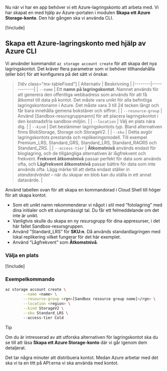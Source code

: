 Nu när vi har en app behöver vi ett Azure-lagringskonto att arbeta med. Vi har skapat en med hjälp av Azure-portalen i modulen **Skapa ett Azure Storage-konto**. Den här gången ska vi använda CLI.

<!-- Activate the sandbox -->
[!include[](../../../includes/azure-sandbox-activate.md)]

## <a name="use-the-azure-cli-to-create-an-azure-storage-account"></a>Skapa ett Azure-lagringskonto med hjälp av Azure CLI

Vi använder kommandot `az storage account create` för att skapa det nya lagringskontot. Det kräver flera parametrar som vi behöver tillhandahålla (eller bör) för att konfigurera på det sätt vi önskar.

> [!div class="mx-tableFixed"]
> | Alternativ | Beskrivning |
> |--------|-------------|
> | `--name` | Ett **namn på lagringskontot**. Namnet används för att generera den offentliga webbadress som används för att få åtkomst till data på kontot. Det måste vara unikt för alla befintliga lagringskontonamn i Azure. Det måste vara 3 till 24 tecken långt och får bara innehålla gemena bokstäver och siffror. |
> | `--resource-group` | Använd <rgn>[Sandbox-resursgruppnamn]</rgn> för att placera lagringskontot i den kostnadsfria sandbox-miljön. |
> | `--location` | Välj en plats nära dig. |
> | `--kind` | Det bestämmer lagringskontots _typ_. Bland alternativen finns BlobStorage, Storage och StorageV2. |
> | `--sku` | Detta avgör lagringskontots prestanda och replikeringsmodell. Till exempel Premium_LRS, Standard_GRS, Standard_LRS, Standard_RAGRS och Standard_ZRS. |
> | `--access-tier` | **Åtkomstnivå** används endast för bloglagring, och de tillgängliga alternativen är lågfrekvent och frekvent. **Frekvent åtkomstnivå** passar perfekt för data som används ofta, och **Lågfrekvent åtkomstnivå** passar bättre för data som inte används ofta. Lägg märke till att detta endast ställer in _standardvärdet_ – när du skapar en blob kan du ställa in ett annat datavärde. |
    
Använd tabellen ovan för att skapa en kommandorad i Cloud Shell till höger för att skapa kontot.
- Som ett unikt namn rekommenderar vi något i stil med ”fotolagring” med dina initialer och ett slumpmässigt tal. Du får ett felmeddelande om det inte är unikt.
- Vanligtvis skulle du skapa en ny resursgrupp för dina appresurser, i det här fallet Sandbox-resursgruppen.
- Använd ”Standard_LRS” för **SKU:n**. Då används standardlagringen med lokal replikering vilket fungerar för det här exemplet.
- Använd ”Lågfrekvent” som **Åtkomstnivå**.

### <a name="selecting-a-location"></a>Välja en plats
<!-- Resource selection -->
[!include[](../../../includes/azure-sandbox-regions-first-mention-note.md)]

### <a name="example-command"></a>Exempelkommando

```bash
az storage account create \
        --name <name> \
        --resource-group <rgn>[Sandbox resource group name]</rgn> \
        --location <region> \
        --kind StorageV2 \
        --sku Standard_LRS \ 
        --access-tier Cold
```

> [!TIP]
> Om du är intresserad av att utforska alternativen för lagringskontot ska du se till att läsa **Skapa ett Azure Storage-konto** där vi går igenom dem detaljerat.

Det tar några minuter att distribuera kontot. Medan Azure arbetar med det ska vi ta en titt på API:erna vi ska använda med kontot.